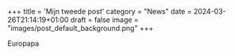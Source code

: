 +++
title = 'Mijn tweede post'
category = "News"
date = 2024-03-26T21:14:19+01:00
draft = false
image = "images/post_default_background.png"
+++

Europapa
